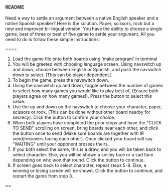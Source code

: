 #### README

Need a way to settle an argument between a native English speaker and a native Spanish speaker? Here is the solution. Paper, scissors, rock but a new and improved bi-lingual version. You have the ability to choose a single game, best of three or best of five game to settle your argument. All you need to do is follow these simple instructions:

====

1. Load the game file onto both boards using 'make program' in terminal
2. You will be greeted with choosing language screen. Using navswitch up and down, choose between English or Spanish, and push the navswitch down to select. (This can be player dependent.)
3. To begin the game, press the navswitch down. 
4. Using the navswitch up and down, toggle between the number of games to select how many games you would like to play best of, (Ensure both players agree on how many games!). Press the button to select this value.
5. Use the up and down on the navswitch to choose your character, paper, scissors or rock. (This can be done without other board nearby for secrecy). Click the button to confirm your choice.
6. When both players have completed the prior steps and have the "CLICK TO SEND" scrolling on screen, bring boards near each other, and click the button once to send (Make sure boards are together with IR send/recievers facing each other). Once clicked your board will say "WAITING" until your opponent presses theirs.
7. If you both select the same, this is a draw, and you will be taken back to select character. Else, you will be shown a smiley face or a sad face depending on who won that round. Click the button to continue.
8. If screen goes back to select character, repeat steps 5-8. Else, a winning or losing screen will be shown. Click the button to continue, and restart the game from step 3.

==
